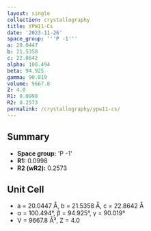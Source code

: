 ```yaml
---
layout: single
collection: crystallography
title: YPW11-Cs
date: '2023-11-26'
space_group: '''P -1'''
a: 20.0447
b: 21.5358
c: 22.8642
alpha: 100.494
beta: 94.925
gamma: 90.019
volume: 9667.8
Z: 4.0
R1: 0.0998
R2: 0.2573
permalink: /crystallography/ypw11-cs/
---
```


## Summary

- **Space group:** 'P -1'
- **R1:** 0.0998
- **R2 (wR2):** 0.2573

## Unit Cell
- a = 20.0447 Å, b = 21.5358 Å, c = 22.8642 Å
- α = 100.494°, β = 94.925°, γ = 90.019°
- V = 9667.8 Å³, Z = 4.0

